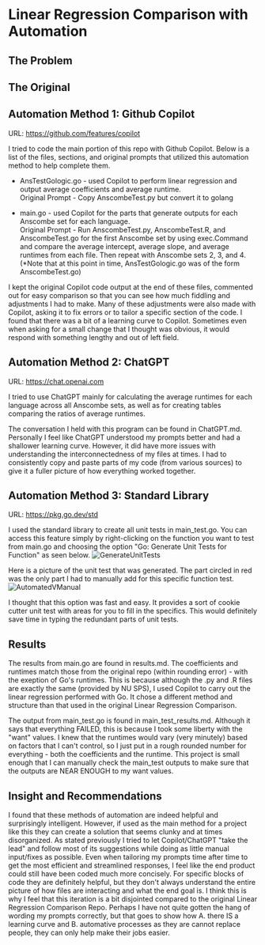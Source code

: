 # Linear Regression Comparison with Automation

## The Problem

## The Original

## Automation Method 1: Github Copilot
URL: https://github.com/features/copilot  

I tried to code the main portion of this repo with Github Copilot. Below  is a list of the files, sections, and original prompts that utilized this automation method to help complete them.  

- AnsTestGologic.go - used Copilot to perform linear regression and output average coefficients and average runtime.  
Original Prompt - Copy AnscombeTest.py but convert it to golang

- main.go - used Copilot for the parts that generate outputs for each Anscombe set for each language.  
Original Prompt - Run AnscombeTest.py, AnscombeTest.R, and AnscombeTest.go for the first Anscombe set by using exec.Command and compare the average intercept, average slope, and average runtimes from each file. Then repeat with Anscombe sets 2, 3, and 4. (*Note that at this point in time, AnsTestGologic.go was of the form AnscombeTest.go)  
  
I kept the original Copilot code output at the end of these files, commented out for easy comparison so that you can see how much fiddling and adjustments I had to make. Many of these adjustments were also made with Copilot, asking it to fix errors or to tailor a specific section of the code. I found that there was a bit of a learning curve to Copilot. Sometimes even when asking for a small change that I thought was obvious, it would respond with something lengthy and out of left field.

## Automation Method 2: ChatGPT
URL: https://chat.openai.com  

I tried to use ChatGPT mainly for calculating the average runtimes for each language across all Anscombe sets, as well as for creating tables comparing the ratios of average runtimes. 
  
The conversation I held with this program can be found in ChatGPT.md. Personally I feel like ChatGPT understood my prompts better and had a shallower learning curve. However, it did have more issues with understanding the interconnectedness of my files at times. I had to consistently copy and paste parts of my code (from various sources) to give it a fuller picture of how everything worked together.

## Automation Method 3: Standard Library
URL: https://pkg.go.dev/std  
  
I used the standard library to create all unit tests in main_test.go. You can access this feature simply by right-clicking on the function you want to test from main.go and choosing the option "Go: Generate Unit Tests for Function" as seen below.
![GenerateUnitTests](std.png)

Here is a picture of the unit test that was generated. The part circled in red was the only part I had to manually add for this specific function test.
![AutomatedVManual](manual.png)

I thought that this option was fast and easy. It provides a sort of cookie cutter unit test with areas for you to fill in the specifics. This would definitely save time in typing the redundant parts of unit tests.

## Results

The results from main.go are found in results.md. The coefficients and runtimes match those from the original repo (within rounding error) - with the exeption of Go's runtimes. This is because although the .py and .R files are exactly the same (provided by NU SPS), I used Copilot to carry out the linear regression performed with Go. It chose a different method and structure than that used in the original Linear Regression Comparison.

The output from main_test.go is found in main_test_results.md. Although it says that everything FAILED, this is because I took some liberty with the "want" values. I knew that the runtimes would vary (very minutely) based on factors that I can't control, so I just put in a rough rounded number for everything - both the coefficients and the runtime. This project is small enough that I can manually check the main_test outputs to make sure that the outputs are NEAR ENOUGH to my want values.


## Insight and Recommendations 
I found that these methods of automation are indeed helpful and surprisingly intelligent. However, if used as the main method for a project like this they can create a solution that seems clunky and at times disorganized. As stated previously I tried to let Copilot/ChatGPT "take the lead" and follow most of its suggestions while doing as little manual input/fixes as possible. Even when tailoring my prompts time after time to get the most efficient and streamlined responses, I feel like the end product could still have been coded much more concisely. For specific blocks of code they are definitely helpful, but they don't always understand the entire picture of how files are interacting and what the end goal is. I think this is why I feel that this iteration is a bit disjointed compared to the original Linear Regression Comparison Repo. Perhaps I have not quite gotten the hang of wording my prompts correctly, but that goes to show how A. there IS a learning curve and B. automative processes as they are cannot replace people, they can only help make their jobs easier.
